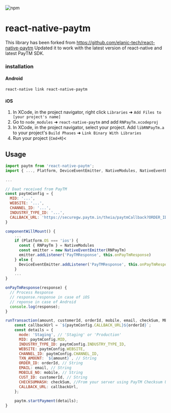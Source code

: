 ![npm](https://img.shields.io/npm/dependency-version/:@philly25/react-native-paytm/:dependency.svg)

# react-native-paytm
This library has been forked from https://github.com/elanic-tech/react-native-paytm
Updated it to work with the latest version of react-native and latest PayTM SDK.

### installation

#### Android
````bash
react-native link react-native-paytm
````

#### iOS

1. In XCode, in the project navigator, right click `Libraries` ➜ `Add Files to [your project's name]`
2. Go to `node_modules` ➜ `react-native-paytm` and add `RNPayTm.xcodeproj`
3. In XCode, in the project navigator, select your project. Add `libRNPayTm.a` to your project's `Build Phases` ➜ `Link Binary With Libraries`
4. Run your project (`Cmd+R`)<
      

## Usage
```javascript
import paytm from 'react-native-paytm';
import { ..., Platform, DeviceEventEmitter, NativeModules, NativeEventEmitter, ... } from 'react-native';

...

// Daat received from PayTM
const paytmConfig = {
  MID: '...',
  WEBSITE: '...',
  CHANNEL_ID: '...',
  INDUSTRY_TYPE_ID: '...',
  CALLBACK_URL: 'https://securegw.paytm.in/theia/paytmCallback?ORDER_ID='
}

componentWillMount() {
    ...
	if (Platform.OS === 'ios') {
      const { RNPayTm } = NativeModules
      const emitter = new NativeEventEmitter(RNPayTm)
      emitter.addListener('PayTMResponse', this.onPayTmResponse)
    } else {
      DeviceEventEmitter.addListener('PayTMResponse', this.onPayTmResponse)
    }
    ...
}

onPayTmResponse(response) {
  // Process Response
  // response.response in case of iOS
  // reponse in case of Android
  console.log(response);
}

runTransaction(amount, customerId, orderId, mobile, email, checkSum, MERC_UNQ_REF) {
    const callbackUrl = `${paytmConfig.CALLBACK_URL}${orderId}`;
    const details = {
      mode: 'Staging', // 'Staging' or 'Production'
      MID: paytmConfig.MID,
      INDUSTRY_TYPE_ID: paytmConfig.INDUSTRY_TYPE_ID,
      WEBSITE: paytmConfig.WEBSITE,
      CHANNEL_ID: paytmConfig.CHANNEL_ID,
      TXN_AMOUNT: `${amount}`, // String
      ORDER_ID: orderId, // String
      EMAIL: email, // String
      MOBILE_NO: mobile, // String
      CUST_ID: customerId, // String
      CHECKSUMHASH: checkSum, //From your server using PayTM Checksum Utility 
      CALLBACK_URL: callbackUrl,
    };
    
    paytm.startPayment(details);
}
```
  
